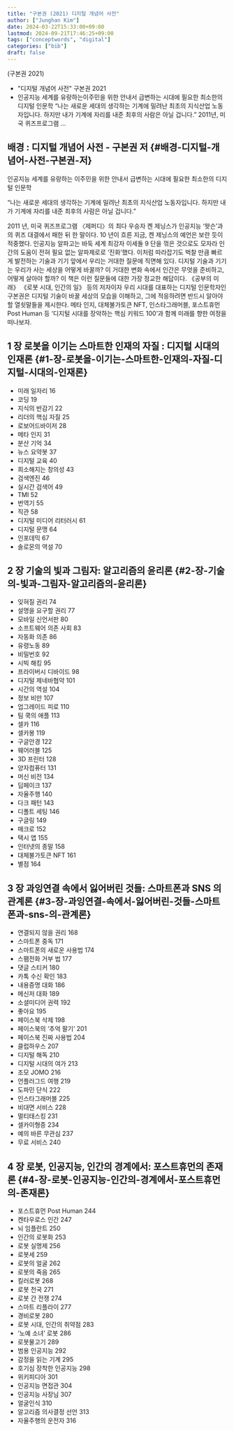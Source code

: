 ```yaml
---
title: "구본권 (2021) 디지털 개념어 사전"
author: ["Junghan Kim"]
date: 2024-03-22T15:33:00+09:00
lastmod: 2024-09-21T17:46:25+09:00
tags: ["conceptwords", "digital"]
categories: ["bib"]
draft: false
---
```


(구본권 2021)

-   "디지털 개념어 사전" 구본권 2021
-   인공지능 세계를 유랑하는이주민을 위한 안내서 급변하는 시대에 필요한 최소한의 디지털 인문학 “나는 새로운 세대의 생각하는 기계에 밀려난 최초의 지식산업 노동자입니다. 하지만 내가 기계에 자리를 내준 최후의 사람은 아닐 겁니다.” 2011년, 미국 퀴즈프로그램 ...


## 배경 : 디지털 개념어 사전 - 구본권 저 {#배경-디지털-개념어-사전-구본권-저}



인공지능 세계를 유랑하는 이주민을 위한 안내서 급변하는 시대에 필요한 최소한의 디지털 인문학

“나는 새로운 세대의 생각하는 기계에 밀려난 최초의 지식산업 노동자입니다. 하지만 내가 기계에 자리를 내준 최후의 사람은 아닐 겁니다.”

2011 년, 미국 퀴즈프로그램 〈제퍼디〉의 최다 우승자 켄 제닝스가 인공지능 ‘왓슨’과의 퀴즈 대결에서 패한 뒤 한 말이다. 10 년이 흐른 지금, 켄 제닝스의 예언은 보란 듯이 적중했다. 인공지능 알파고는 바둑 세계 최강자 이세돌 9 단을 꺾은 것으로도 모자라 인간의 도움이 전혀 필요 없는 알파제로로 ‘진화’했다. 이처럼 따라잡기도 벅찰 만큼 빠르게 발전하는 기술과 기기 앞에서 우리는 거대한 질문에 직면해 있다. 디지털 기술과 기기는 우리가 사는 세상을 어떻게 바꿀까? 이 거대한 변화 속에서 인간은 무엇을 준비하고, 어떻게 살아야 할까? 이 책은 이런 질문들에 대한 가장 정교한 해답이다. 《공부의 미래》 《로봇 시대, 인간의 일》 등의 저자이자 우리 시대를 대표하는 디지털 인문학자인 구본권은 디지털 기술이 바꿀 세상의 모습을 이해하고, 그에 적응하려면 반드시 알아야 할 열쇳말들을 제시한다. 메타 인지, 대체불가토큰 NFT, 인스타그래머블, 포스트휴먼 Post Human 등 ‘디지털 시대를 장악하는 핵심 키워드 100’과 함께 미래를 향한 여정을 떠나보자.


## 1 장 로봇을 이기는 스마트한 인재의 자질 : 디지털 시대의 인재론 {#1-장-로봇을-이기는-스마트한-인재의-자질-디지털-시대의-인재론}

-   미래 일자리 16
-   코딩 19
-   지식의 반감기 22
-   리더의 핵심 자질 25
-   로보어드바이저 28
-   메타 인지 31
-   분산 기억 34
-   뉴스 요약봇 37
-   디지털 교육 40
-   희소해지는 창의성 43
-   검색엔진 46
-   실시간 검색어 49
-   TMI 52
-   번역기 55
-   직관 58
-   디지털 미디어 리터러시 61
-   디지털 문맹 64
-   인포데믹 67
-   솔로몬의 역설 70


## 2 장 기술의 빛과 그림자: 알고리즘의 윤리론 {#2-장-기술의-빛과-그림자-알고리즘의-윤리론}

-   잊혀질 권리 74
-   설명을 요구할 권리 77
-   모바일 신언서판 80
-   소프트웨어 의존 사회 83
-   자동화 의존 86
-   유령노동 89
-   비밀번호 92
-   시빅 해킹 95
-   프라이버시 디바이드 98
-   디지털 제네바협약 101
-   시간의 역설 104
-   정보 비만 107
-   업그레이드 피로 110
-   팀 쿡의 애플 113
-   셀카 116
-   셀카봉 119
-   구글안경 122
-   웨어러블 125
-   3D 프린터 128
-   양자컴퓨터 131
-   머신 비전 134
-   딥페이크 137
-   자율주행 140
-   다크 패턴 143
-   디폴트 세팅 146
-   구글링 149
-   매크로 152
-   택시 앱 155
-   인터넷의 종말 158
-   대체불가토큰 NFT 161
-   별점 164


## 3 장 과잉연결 속에서 잃어버린 것들: 스마트폰과 SNS 의 관계론 {#3-장-과잉연결-속에서-잃어버린-것들-스마트폰과-sns-의-관계론}

-   연결되지 않을 권리 168
-   스마트폰 중독 171
-   스마트폰의 새로운 사용법 174
-   스팸전화 거부 법 177
-   댓글 스티커 180
-   카톡 수신 확인 183
-   내용증명 대화 186
-   메신저 대화 189
-   소셜미디어 권력 192
-   좋아요 195
-   페이스북 삭제 198
-   페이스북의 ‘추억 팔기’ 201
-   페이스북 진짜 사용법 204
-   클럽하우스 207
-   디지털 해독 210
-   디지털 시대의 여가 213
-   조모 JOMO 216
-   언플러그드 여행 219
-   도파민 단식 222
-   인스타그래머블 225
-   비대면 서비스 228
-   멀티태스킹 231
-   셀카이형증 234
-   예의 바른 무관심 237
-   무료 서비스 240


## 4 장 로봇, 인공지능, 인간의 경계에서: 포스트휴먼의 존재론 {#4-장-로봇-인공지능-인간의-경계에서-포스트휴먼의-존재론}

-   포스트휴먼 Post Human 244
-   켄타우로스 인간 247
-   뇌 임플란트 250
-   인간의 로봇화 253
-   로봇 실명제 256
-   로봇세 259
-   로봇의 얼굴 262
-   로봇의 죽음 265
-   킬러로봇 268
-   로봇 천국 271
-   로봇 간 전쟁 274
-   스마트 리플라이 277
-   경비로봇 280
-   로봇 시대, 인간의 취약점 283
-   ‘노예 소녀’ 로봇 286
-   로봇물고기 289
-   범용 인공지능 292
-   감정을 읽는 기계 295
-   호기심 장착한 인공지능 298
-   위키피디아 301
-   인공지능 면접관 304
-   인공지능 사장님 307
-   얼굴인식 310
-   알고리즘 의사결정 선언 313
-   자율주행의 운전자 316
